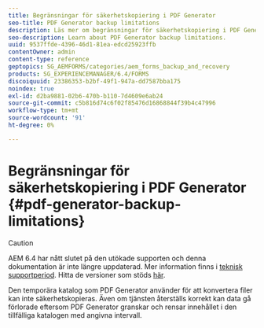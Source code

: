 ```yaml
---
title: Begränsningar för säkerhetskopiering i PDF Generator
seo-title: PDF Generator backup limitations
description: Läs mer om begränsningar för säkerhetskopiering i PDF Generator.
seo-description: Learn about PDF Generator backup limitations.
uuid: 9537ffde-4396-46d1-81ea-edcd25923ffb
contentOwner: admin
content-type: reference
geptopics: SG_AEMFORMS/categories/aem_forms_backup_and_recovery
products: SG_EXPERIENCEMANAGER/6.4/FORMS
discoiquuid: 23386353-b2bf-49f1-947a-dd7587bba175
noindex: true
exl-id: d2ba9881-02b6-470b-b110-7d4609e6ab24
source-git-commit: c5b816d74c6f02f85476d16868844f39b4c47996
workflow-type: tm+mt
source-wordcount: '91'
ht-degree: 0%

---
```


# Begränsningar för säkerhetskopiering i PDF Generator {#pdf-generator-backup-limitations}

>[!CAUTION]
>
>AEM 6.4 har nått slutet på den utökade supporten och denna dokumentation är inte längre uppdaterad. Mer information finns i [teknisk supportperiod](https://helpx.adobe.com/support/programs/eol-matrix.html). Hitta de versioner som stöds [här](https://experienceleague.adobe.com/docs/).

Den temporära katalog som PDF Generator använder för att konvertera filer kan inte säkerhetskopieras. Även om tjänsten återställs korrekt kan data gå förlorade eftersom PDF Generator granskar och rensar innehållet i den tillfälliga katalogen med angivna intervall.
